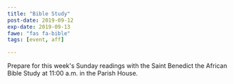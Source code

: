 ```yaml
---
title: "Bible Study"
post-date: 2019-09-12
exp-date: 2019-09-13
fawe: "fas fa-bible"
tags: [event, aff]

---
```

Prepare for this week's Sunday readings with the Saint Benedict the African Bible Study at 11:00 a.m. in the Parish House.
